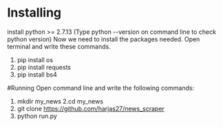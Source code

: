 # Installing
install python >= 2.7.13 (Type python --version on command line to check python version)
Now we need to install the packages needed. Open terminal and write these commands.
1. pip install os
2. pip install requests
3. pip install bs4
    
#Running
Open command line and write the following commands:
1. mkdir my_news
2.cd my_news
3. git clone https://github.com/harjas27/news_scraper
4. python run.py
